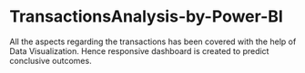 # TransactionsAnalysis-by-Power-BI
All the aspects regarding the transactions has been covered with the help of Data Visualization. Hence responsive dashboard is created to predict conclusive outcomes.
